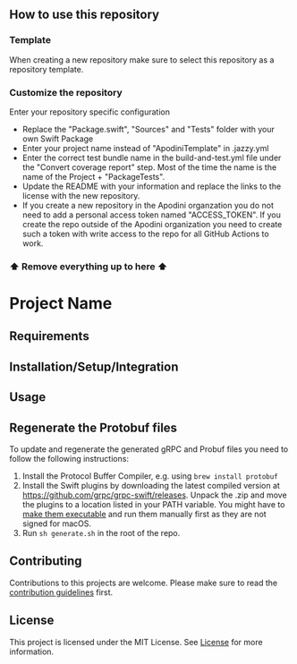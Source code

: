 ## How to use this repository
### Template

When creating a new repository make sure to select this repository as a repository template.

### Customize the repository

Enter your repository specific configuration
- Replace the "Package.swift", "Sources" and "Tests" folder with your own Swift Package
- Enter your project name instead of "ApodiniTemplate" in .jazzy.yml
- Enter the correct test bundle name in the build-and-test.yml file under the "Convert coverage report" step. Most of the time the name is the name of the Project + "PackageTests".
- Update the README with your information and replace the links to the license with the new repository.
- If you create a new repository in the Apodini organzation you do not need to add a personal access token named "ACCESS_TOKEN". If you create the repo outside of the Apodini organization you need to create such a token with write access to the repo for all GitHub Actions to work.

### ⬆️ Remove everything up to here ⬆️

# Project Name

## Requirements

## Installation/Setup/Integration

## Usage

## Regenerate the Protobuf files

To update and regenerate the generated gRPC and Probuf files you need to follow the following instructions:

1. Install the Protocol Buffer Compiler, e.g. using `brew install protobuf`
2. Install the Swift plugins by downloading the latest compiled version at https://github.com/grpc/grpc-swift/releases. Unpack the .zip and move the plugins to a location listed in your PATH variable. You might have to [make them executable](https://support.apple.com/guide/terminal/make-a-file-executable-apdd100908f-06b3-4e63-8a87-32e71241bab4/mac) and run them manually first as they are not signed for macOS.
3. Run `sh generate.sh` in the root of the repo.

## Contributing
Contributions to this projects are welcome. Please make sure to read the [contribution guidelines](https://github.com/Apodini/.github/blob/release/CONTRIBUTING.md) first.

## License
This project is licensed under the MIT License. See [License](https://github.com/Apodini/Template-Repository/blob/release/LICENSE) for more information.
